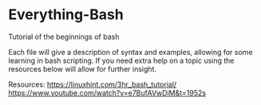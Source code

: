 # Everything-Bash
Tutorial of the beginnings of bash

Each file will give a description of syntax and examples, allowing for some learning in bash scripting. If you need extra help on a topic using the resources below will allow 
for further insight.

Resources:
  https://linuxhint.com/3hr_bash_tutorial/
  https://www.youtube.com/watch?v=e7BufAVwDiM&t=1952s
